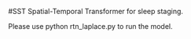 #SST
Spatial-Temporal Transformer for sleep staging.

Please use python rtn_laplace.py to run the model.
